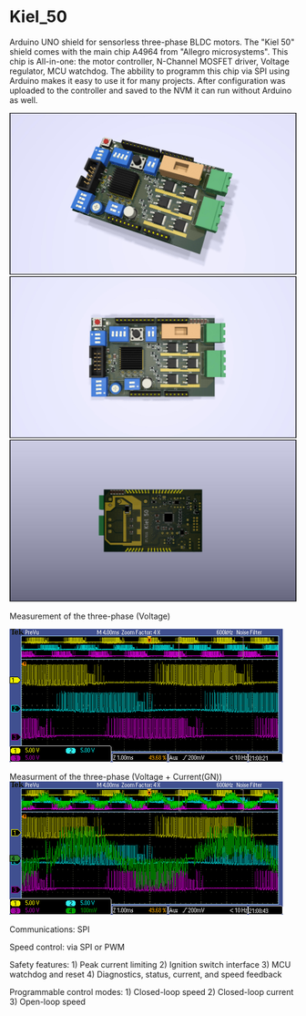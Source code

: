 # Kiel_50
Arduino UNO shield for sensorless three-phase BLDC motors. The "Kiel 50" shield comes with the main chip A4964 from "Allegro microsystems". This chip is All-in-one: the motor controller, N-Channel MOSFET driver, Voltage regulator, MCU watchdog. The abbility to programm this chip via SPI using Arduino makes it easy to use it for many projects. After configuration was uploaded to the controller and saved to the NVM it can run without Arduino as well.  

![Board_1](/pictures/Kiel_50_H1.jpg)
![Board_2](/pictures/Kiel_50_H2.jpg)
![Board_3](/pictures/Kiel_50_Hbottom.jpg)

Measurement of the three-phase (Voltage)

![Measurement1](oscillograms/1.PNG)

Measurment of the three-phase (Voltage + Current(GN))
![Measurement2](oscillograms/3.PNG)

Communications: SPI 

Speed control: via SPI or PWM

Safety features: 1) Peak current limiting
				 2) Ignition switch interface
				 3) MCU watchdog and reset
			 	 4) Diagnostics, status, current, and speed feedback

Programmable control modes: 1) Closed-loop speed
							2) Closed-loop current
							3) Open-loop speed

